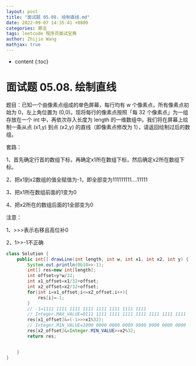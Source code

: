 ```yaml
---
layout: post
title: "面试题 05.08. 绘制直线.md"
date: 2022-09-07 14:35:41 +0800
categories: 算法
tags: leetcode 程序员面试宝典
author: Zhijie Wang
mathjax: true
---
```



* content
{:toc}














# 面试题 05.08. 绘制直线

题目：已知一个由像素点组成的单色屏幕，每行均有 w 个像素点，所有像素点初始为 0，左上角位置为 (0,0)。现将每行的像素点按照「每 32 个像素点」为一组存放在一个 int 中，再依次存入长度为 length 的一维数组中。我们将在屏幕上绘制一条从点 (x1,y) 到点 (x2,y) 的直线（即像素点修改为 1），请返回绘制过后的数组。

套路：

1、首先确定行首的数组下标，再确定x1所在数组下标，然后确定x2所在数组下标。

2、把x1到x2数组的值全赋值为-1，即全部变为111111111....11111

3、把x1所在数组前面的1变为0

4、把x2所在的数组后面的1全部变为0

注意：

1、>>>表示右移且高位补0

2、1>>-1不正确

```java
class Solution {
    public int[] drawLine(int length, int w, int x1, int x2, int y) {
        System.out.println(0b10>>-1);
        int[] res=new int[length];
        int offset=y*w/32;
        int x1_offset=x1/32+offset;
        int x2_offset=x2/32+offset;
        for(int i=x1_offset;i<=x2_offset;i++){
            res[i]=-1;
        }
        // -1=1111 1111 1111 1111 1111 1111 1111 1111
        // Integer.MAX_VALUE=0111 1111 1111 1111 1111 1111 1111 1111
        res[x1_offset]&=(-1>>>x1%32);
        // Integer.MIN_VALUE=1000 0000 0000 0000 0000 0000 0000 0000
        res[x2_offset]&=Integer.MIN_VALUE>>x2%32;
        return res;


    }
}
```
